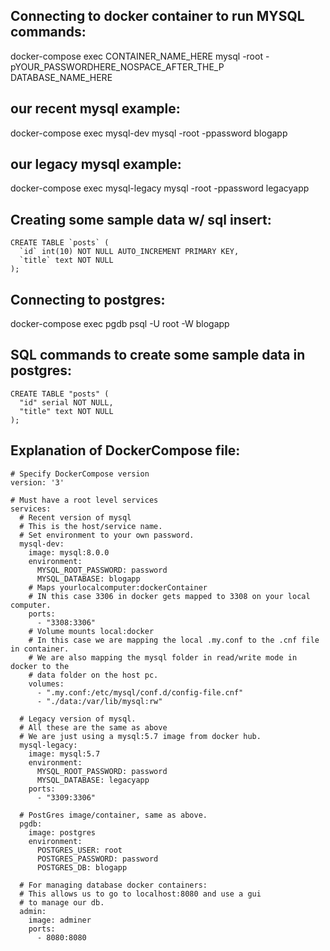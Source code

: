 ## Connecting to docker container to run MYSQL commands:
docker-compose exec CONTAINER_NAME_HERE mysql -root -pYOUR_PASSWORDHERE_NOSPACE_AFTER_THE_P DATABASE_NAME_HERE

## our recent mysql example:
docker-compose exec mysql-dev mysql -root -ppassword blogapp

## our legacy mysql example:
docker-compose exec mysql-legacy mysql -root -ppassword legacyapp

## Creating some sample data w/ sql insert:
```
CREATE TABLE `posts` (
  `id` int(10) NOT NULL AUTO_INCREMENT PRIMARY KEY,
  `title` text NOT NULL
);
```

## Connecting to postgres:
docker-compose exec pgdb psql -U root -W blogapp

## SQL commands to create some sample data in postgres:
```
CREATE TABLE "posts" (
  "id" serial NOT NULL,
  "title" text NOT NULL
);
```

## Explanation of DockerCompose file:
```
# Specify DockerCompose version
version: '3'

# Must have a root level services
services:
  # Recent version of mysql
  # This is the host/service name.
  # Set environment to your own password.
  mysql-dev:
    image: mysql:8.0.0
    environment:
      MYSQL_ROOT_PASSWORD: password
      MYSQL_DATABASE: blogapp
    # Maps yourlocalcomputer:dockerContainer
    # IN this case 3306 in docker gets mapped to 3308 on your local computer.
    ports:
      - "3308:3306"
    # Volume mounts local:docker
    # In this case we are mapping the local .my.conf to the .cnf file in container.
    # We are also mapping the mysql folder in read/write mode in docker to the
    # data folder on the host pc.
    volumes:
      - ".my.conf:/etc/mysql/conf.d/config-file.cnf"
      - "./data:/var/lib/mysql:rw"

  # Legacy version of mysql.
  # All these are the same as above
  # We are just using a mysql:5.7 image from docker hub.
  mysql-legacy:
    image: mysql:5.7
    environment:
      MYSQL_ROOT_PASSWORD: password
      MYSQL_DATABASE: legacyapp
    ports:
      - "3309:3306"
  
  # PostGres image/container, same as above.
  pgdb:
    image: postgres
    environment:
      POSTGRES_USER: root
      POSTGRES_PASSWORD: password
      POSTGRES_DB: blogapp

  # For managing database docker containers:
  # This allows us to go to localhost:8080 and use a gui
  # to manage our db.
  admin:
    image: adminer
    ports:
      - 8080:8080
```